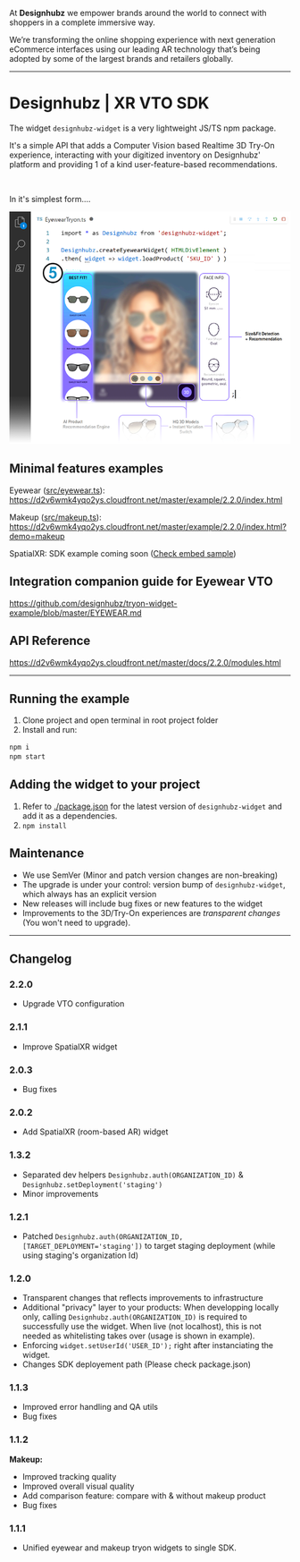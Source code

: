 At **Designhubz** we empower brands around the world to connect with shoppers in a complete immersive way.

We’re transforming the online shopping experience with next generation eCommerce interfaces using our leading AR technology that’s being adopted by some of the largest brands and retailers globally.

---

# Designhubz | XR VTO SDK

The widget `designhubz-widget` is a very lightweight JS/TS npm package.

It's a simple API that adds a Computer Vision based Realtime 3D Try-On experience, interacting with your digitized inventory on Designhubz' platform and providing 1 of a kind user-feature-based recommendations.

<br>

In it's simplest form....

![designhubz-widget](./graphic.png)


## Minimal features examples

Eyewear ([src/eyewear.ts](./src/eyewear.ts)): https://d2v6wmk4yqo2ys.cloudfront.net/master/example/2.2.0/index.html

Makeup ([src/makeup.ts](./src/makeup.ts)): https://d2v6wmk4yqo2ys.cloudfront.net/master/example/2.2.0/index.html?demo=makeup

SpatialXR: SDK example coming soon ([Check embed sample](https://gist.github.com/designhubz/6cd936e79c417811a1538b7754d7c4ed))


## Integration companion guide for Eyewear VTO

https://github.com/designhubz/tryon-widget-example/blob/master/EYEWEAR.md


## API Reference

https://d2v6wmk4yqo2ys.cloudfront.net/master/docs/2.2.0/modules.html

---

## Running the example

1. Clone project and open terminal in root project folder
2. Install and run:
  ```bash
  npm i
  npm start
  ```


## Adding the widget to your project
1. Refer to [./package.json](./package.json) for the latest version of `designhubz-widget` and add it as a dependencies.
2. `npm install`


## Maintenance
- We use SemVer (Minor and patch version changes are non-breaking)
- The upgrade is under your control: version bump of `designhubz-widget`, which always has an explicit version
- New releases will include bug fixes or new features to the widget
- Improvements to the 3D/Try-On experiences are *transparent changes* (You won't need to upgrade).
---

## Changelog

### 2.2.0
- Upgrade VTO configuration

### 2.1.1
- Improve SpatialXR widget

### 2.0.3
- Bug fixes

### 2.0.2
- Add SpatialXR (room-based AR) widget

### 1.3.2
- Separated dev helpers `Designhubz.auth(ORGANIZATION_ID)` & `Designhubz.setDeployment('staging')`
- Minor improvements

### 1.2.1

- Patched `Designhubz.auth(ORGANIZATION_ID, [TARGET_DEPLOYMENT='staging'])` to target staging deployment (while using staging's organization Id)

### 1.2.0

- Transparent changes that reflects improvements to infrastructure
- Additional "privacy" layer to your products: When developping locally only, calling `Designhubz.auth(ORGANIZATION_ID)` is required to successfully use the widget. When live (not localhost), this is not needed as whitelisting takes over (usage is shown in example).
- Enforcing `widget.setUserId('USER_ID');` right after instanciating the widget.
- Changes SDK deployement path (Please check package.json)

### 1.1.3

- Improved error handling and QA utils
- Bug fixes

### 1.1.2

**Makeup:**
- Improved tracking quality
- Improved overall visual quality 
- Add comparison feature: compare with & without makeup product
- Bug fixes

### 1.1.1

- Unified eyewear and makeup tryon widgets to single SDK.
